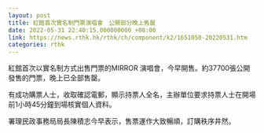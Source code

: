 ```yaml
---
layout: post
title: 紅館首次實名制門票演唱會　公開部分晚上售罄
date: 2022-05-31 22:40:15.000000000 +08:00
link: https://news.rthk.hk/rthk/ch/component/k2/1651050-20220531.htm
categories: rthk
---
```


紅館首次以實名制方式出售門票的MIRROR 演唱會，今早開售。約37700張公開發售的門票，晚上已全部售罄。

有成功購票人士，收取確認電郵，顯示持票人全名，主辦單位要求持票人士在開場前1小時45分鐘到場核實個人資料。

署理民政事務局局長陳積志今早表示，售票運作大致暢順，訂購秩序井然。

